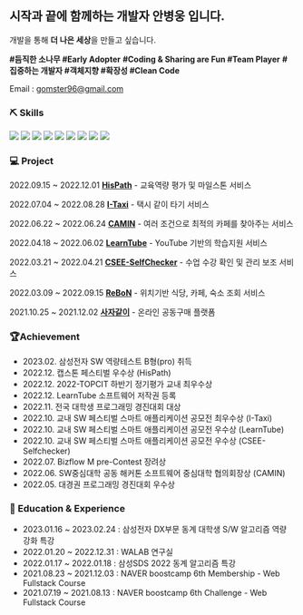 ## 시작과 끝에 함께하는 개발자 안병웅 입니다.
개발을 통해 **더 나은 세상**을 만들고 싶습니다. 

**#듬직한 소나무 #Early Adopter** **#Coding & Sharing are Fun #Team Player** **# 집중하는 개발자 #객체지향 #확장성 #Clean Code**

Email : gomster96@gmail.com



### ⛏️ Skills
<div>
  <img src="https://img.shields.io/badge/Java-007396?style=flat-square&logo=java&logoColor=white"/>
  <img src="https://img.shields.io/badge/SpringBoot-6DB33F?style=flat-square&logo=springboot&logoColor=white"/>
  <img src="https://img.shields.io/badge/JPA-6DB33F?style=flat-square&logo=springboot&logoColor=black">
  <img src="https://img.shields.io/badge/MySQL-4479A1?style=flat-square&logo=MySQL&logoColor=white"/>
  <img src="https://img.shields.io/badge/React-61DAFB?style=flat-square&logo=React&logoColor=white"/>
  <img src="https://img.shields.io/badge/C++-00599C?style=flat-square&logo=c%2B%2B&logoColor=white"/>
  <img src="https://img.shields.io/badge/JavaScript-F7DF1E?style=flat-square&logo=JavaScript&logoColor=black"/>
  <img src="https://img.shields.io/badge/Node.js-339933?style=flat-square&logo=Node.js&logoColor=white"/>
  <img src="https://img.shields.io/badge/Express-000000?style=flat-square&logo=Express&logoColor=white"/>
  

</div>

### 💻 Project
2022.09.15 ~ 2022.12.01 [**HisPath**](https://github.com/HisPath/HisPath-Server) - 교육역량 평가 및 마일스톤 서비스

2022.07.04 ~ 2022.08.28 [**I-Taxi**](https://github.com/I-Taxi/server) - 택시 같이 타기 서비스

2022.06.22 ~ 2022.06.24 [**CAMIN**](https://github.com/SW-HACKATHON-CAMIN/camin-server) - 여러 조건으로 최적의 카페를 찾아주는 서비스

2022.04.18 ~ 2022.06.02 [**LearnTube**](https://github.com/gomster96/LearnTube) - YouTube 기반의 학습지원 서비스

2022.03.21 ~ 2022.04.21 [**CSEE-SelfChecker**](https://github.com/gomster96/CSEE-SelfCheck) - 수업 수강 확인 및 관리 보조 서비스

2022.03.09 ~ 2022.09.15 [**ReBoN**](https://github.com/RE-BON/ReBoN) - 위치기반 식당, 카페, 숙소 조회 서비스

2021.10.25 ~ 2021.12.02 [**사자같이**](https://github.com/gomster96/WEB19-sajagachi) - 온라인 공동구매 플랫폼

### 🏆Achievement
- 2023.02. 삼성전자 SW 역량테스트 B형(pro) 취득
- 2022.12. 캡스톤 페스티벌 우수상 (HisPath)
- 2022.12. 2022-TOPCIT 하반기 정기평가 교내 최우수상
- 2022.12. LearnTube 소프트웨어 저작권 등록
- 2022.11. 전국 대학생 프로그래밍 경진대회 대상
- 2022.10. 교내 SW 페스티벌 스마트 애플리케이션 공모전 최우수상 (I-Taxi)
- 2022.10. 교내 SW 페스티벌 스마트 애플리케이션 공모전 우수상 (LearnTube)
- 2022.10. 교내 SW 페스티벌 스마트 애플리케이션 공모전 우수상 (CSEE-Selfchecker)
- 2022.07. Bizflow M pre-Contest 장려상
- 2022.06. SW중심대학 공동 해커톤 소프트웨어 중심대학 협의회장상 (CAMIN)
- 2022.05. 대경권 프로그래밍 경진대회 우수상

### 📄 Education & Experience
- 2023.01.16 ~ 2023.02.24 : 삼성전자 DX부문 동계 대학생 S/W 알고리즘 역량 강화 특강
- 2022.01.20 ~ 2022.12.31 : WALAB 연구실
- 2022.01.17 ~ 2022.01.18 : 삼성SDS 2022 동계 알고리즘 특강
- 2021.08.23 ~ 2021.12.03 : NAVER boostcamp 6th Membership - Web Fullstack Course
- 2021.07.19 ~ 2021.08.13 : NAVER boostcamp 6th Challenge - Web Fullstack Course
